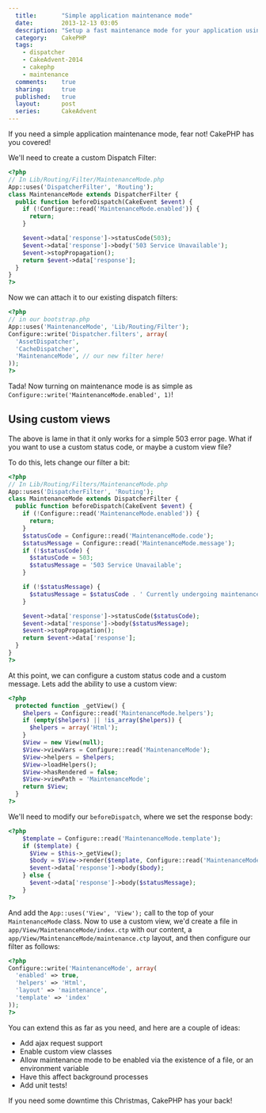 ```yaml
---
  title:       "Simple application maintenance mode"
  date:        2013-12-13 03:05
  description: "Setup a fast maintenance mode for your application using the CakePHP Dispatch Filter system"
  category:    CakePHP
  tags:
    - dispatcher
    - CakeAdvent-2014
    - cakephp
    - maintenance
  comments:    true
  sharing:     true
  published:   true
  layout:      post
  series:      CakeAdvent
---
```


If you need a simple application maintenance mode, fear not! CakePHP has you covered!

We'll need to create a custom Dispatch Filter:

```php
<?php
// In Lib/Routing/Filter/MaintenanceMode.php
App::uses('DispatcherFilter', 'Routing');
class MaintenanceMode extends DispatcherFilter {
  public function beforeDispatch(CakeEvent $event) {
    if (!Configure::read('MaintenanceMode.enabled')) {
      return;
    }

    $event->data['response']->statusCode(503);
    $event->data['response']->body('503 Service Unavailable');
    $event->stopPropagation();
    return $event->data['response'];
  }
}
?>
```

Now we can attach it to our existing dispatch filters:

```php
<?php
// in our bootstrap.php
App::uses('MaintenanceMode', 'Lib/Routing/Filter');
Configure::write('Dispatcher.filters', array(
  'AssetDispatcher',
  'CacheDispatcher',
  'MaintenanceMode', // our new filter here!
));
?>
```

Tada! Now turning on maintenance mode is as simple as `Configure::write('MaintenanceMode.enabled', 1)`!

## Using custom views

The above is lame in that it only works for a simple 503 error page. What if you want to use a custom status code, or maybe a custom view file?

To do this, lets change our filter a bit:

```php
<?php
// In Lib/Routing/Filters/MaintenanceMode.php
App::uses('DispatcherFilter', 'Routing');
class MaintenanceMode extends DispatcherFilter {
  public function beforeDispatch(CakeEvent $event) {
    if (!Configure::read('MaintenanceMode.enabled')) {
      return;
    }
    $statusCode = Configure::read('MaintenanceMode.code');
    $statusMessage = Configure::read('MaintenanceMode.message');
    if (!$statusCode) {
      $statusCode = 503;
      $statusMessage = '503 Service Unavailable';
    }

    if (!$statusMessage) {
      $statusMessage = $statusCode . ' Currently undergoing maintenance';
    }

    $event->data['response']->statusCode($statusCode);
    $event->data['response']->body($statusMessage);
    $event->stopPropagation();
    return $event->data['response'];
  }
}
?>
```

At this point, we can configure a custom status code and a custom message. Lets add the ability to use a custom view:

```php
<?php
  protected function _getView() {
    $helpers = Configure::read('MaintenanceMode.helpers');
    if (empty($helpers) || !is_array($helpers)) {
      $helpers = array('Html');
    }
    $View = new View(null);
    $View->viewVars = Configure::read('MaintenanceMode');
    $View->helpers = $helpers;
    $View->loadHelpers();
    $View->hasRendered = false;
    $View->viewPath = 'MaintenanceMode';
    return $View;
  }
?>
```

We'll need to modify our `beforeDispatch`, where we set the response body:

```php
<?php
    $template = Configure::read('MaintenanceMode.template');
    if ($template) {
      $View = $this->_getView();
      $body = $View->render($template, Configure::read('MaintenanceMode.layout'));
      $event->data['response']->body($body);
    } else {
      $event->data['response']->body($statusMessage);
    }
?>
```

And add the `App::uses('View', 'View');` call to the top of your `MaintenanceMode` class. Now to use a custom view, we'd create a file in `app/View/MaintenanceMode/index.ctp` with our content, a `app/View/MaintenanceMode/maintenance.ctp` layout, and then configure our filter as follows:

```php
<?php
Configure::write('MaintenanceMode', array(
  'enabled' => true,
  'helpers' => 'Html',
  'layout' => 'maintenance',
  'template' => 'index'
));
?>
```

You can extend this as far as you need, and here are a couple of ideas:

- Add ajax request support
- Enable custom view classes
- Allow maintenance mode to be enabled via the existence of a file, or an environment variable
- Have this affect background processes
- Add unit tests!

If you need some downtime this Christmas, CakePHP has your back!
